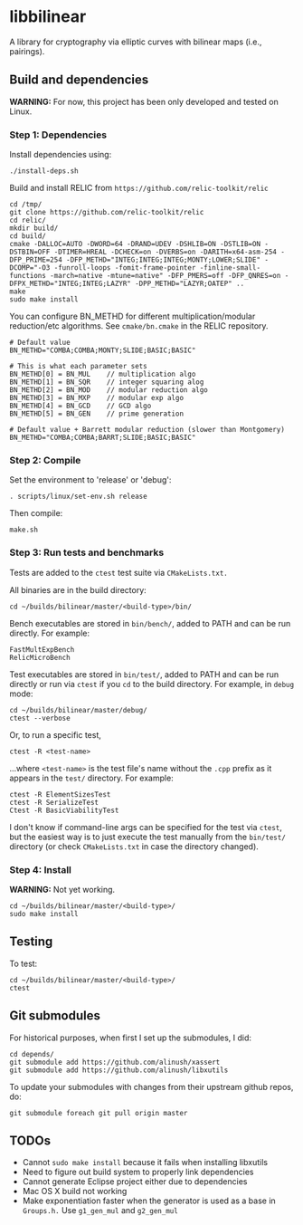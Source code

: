 # libbilinear

A library for cryptography via elliptic curves with bilinear maps (i.e., pairings).

## Build and dependencies

**WARNING:** For now, this project has been only developed and tested on Linux.

### Step 1: Dependencies

Install dependencies using:

    ./install-deps.sh

Build and install RELIC from `https://github.com/relic-toolkit/relic`

    cd /tmp/
    git clone https://github.com/relic-toolkit/relic
    cd relic/
    mkdir build/
    cd build/
    cmake -DALLOC=AUTO -DWORD=64 -DRAND=UDEV -DSHLIB=ON -DSTLIB=ON -DSTBIN=OFF -DTIMER=HREAL -DCHECK=on -DVERBS=on -DARITH=x64-asm-254 -DFP_PRIME=254 -DFP_METHD="INTEG;INTEG;INTEG;MONTY;LOWER;SLIDE" -DCOMP="-O3 -funroll-loops -fomit-frame-pointer -finline-small-functions -march=native -mtune=native" -DFP_PMERS=off -DFP_QNRES=on -DFPX_METHD="INTEG;INTEG;LAZYR" -DPP_METHD="LAZYR;OATEP" ..
    make
    sudo make install

You can configure BN_METHD for different multiplication/modular reduction/etc algorithms. See `cmake/bn.cmake` in the RELIC repository.

    # Default value
    BN_METHD="COMBA;COMBA;MONTY;SLIDE;BASIC;BASIC"

    # This is what each parameter sets
    BN_METHD[0] = BN_MUL    // multiplication algo
    BN_METHD[1] = BN_SQR    // integer squaring alog
    BN_METHD[2] = BN_MOD    // modular reduction algo
    BN_METHD[3] = BN_MXP    // modular exp algo
    BN_METHD[4] = BN_GCD    // GCD algo
    BN_METHD[5] = BN_GEN    // prime generation

    # Default value + Barrett modular reduction (slower than Montgomery) 
    BN_METHD="COMBA;COMBA;BARRT;SLIDE;BASIC;BASIC"

### Step 2: Compile

Set the environment to 'release' or 'debug':
    
    . scripts/linux/set-env.sh release

Then compile:

    make.sh

### Step 3: Run tests and benchmarks

Tests are added to the `ctest` test suite via `CMakeLists.txt.`

All binaries are in the build directory:

    cd ~/builds/bilinear/master/<build-type>/bin/

Bench executables are stored in `bin/bench/`, added to PATH and can be run directly. For example:

    FastMultExpBench
    RelicMicroBench

Test executables are stored in `bin/test/`, added to PATH and can be run directly or run via `ctest` if you `cd` to the build directory.
For example, in `debug` mode:

    cd ~/builds/bilinear/master/debug/
    ctest --verbose

Or, to run a specific test, 
    
    ctest -R <test-name>

...where `<test-name>` is the test file's name without the `.cpp` prefix as it appears in the `test/` directory. For example:

    ctest -R ElementSizesTest
    ctest -R SerializeTest
    Ctest -R BasicViabilityTest


I don't know if command-line args can be specified for the test via `ctest`, but the easiest way is to just execute the test manually from the `bin/test/` directory (or check `CMakeLists.txt` in case the directory changed).

### Step 4: Install

**WARNING:** Not yet working.

    cd ~/builds/bilinear/master/<build-type>/
    sudo make install

## Testing

To test:

    cd ~/builds/bilinear/master/<build-type>/
    ctest

## Git submodules

For historical purposes, when first I set up the submodules, I did:
    
    cd depends/
    git submodule add https://github.com/alinush/xassert 
    git submodule add https://github.com/alinush/libxutils

To update your submodules with changes from their upstream github repos, do:

    git submodule foreach git pull origin master

## TODOs

 - Cannot `sudo make install` because it fails when installing libxutils
 - Need to figure out build system to properly link dependencies
 - Cannot generate Eclipse project either due to dependencies
 - Mac OS X build not working
 - Make exponentiation faster when the generator is used as a base in `Groups.h.` Use `g1_gen_mul` and `g2_gen_mul`
